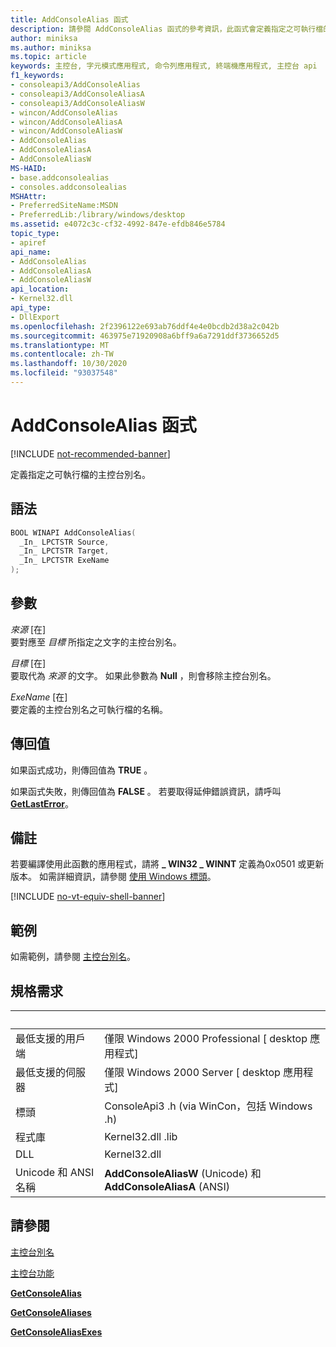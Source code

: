 ```yaml
---
title: AddConsoleAlias 函式
description: 請參閱 AddConsoleAlias 函式的參考資訊，此函式會定義指定之可執行檔的主控台別名。
author: miniksa
ms.author: miniksa
ms.topic: article
keywords: 主控台, 字元模式應用程式, 命令列應用程式, 終端機應用程式, 主控台 api
f1_keywords:
- consoleapi3/AddConsoleAlias
- consoleapi3/AddConsoleAliasA
- consoleapi3/AddConsoleAliasW
- wincon/AddConsoleAlias
- wincon/AddConsoleAliasA
- wincon/AddConsoleAliasW
- AddConsoleAlias
- AddConsoleAliasA
- AddConsoleAliasW
MS-HAID:
- base.addconsolealias
- consoles.addconsolealias
MSHAttr:
- PreferredSiteName:MSDN
- PreferredLib:/library/windows/desktop
ms.assetid: e4072c3c-cf32-4992-847e-efdb846e5784
topic_type:
- apiref
api_name:
- AddConsoleAlias
- AddConsoleAliasA
- AddConsoleAliasW
api_location:
- Kernel32.dll
api_type:
- DllExport
ms.openlocfilehash: 2f2396122e693ab76ddf4e4e0bcdb2d38a2c042b
ms.sourcegitcommit: 463975e71920908a6bff9a6a7291ddf3736652d5
ms.translationtype: MT
ms.contentlocale: zh-TW
ms.lasthandoff: 10/30/2020
ms.locfileid: "93037548"
---
```

# <a name="addconsolealias-function"></a>AddConsoleAlias 函式

[!INCLUDE [not-recommended-banner](./includes/not-recommended-banner.md)]

定義指定之可執行檔的主控台別名。

## <a name="syntax"></a>語法

```C
BOOL WINAPI AddConsoleAlias(
  _In_ LPCTSTR Source,
  _In_ LPCTSTR Target,
  _In_ LPCTSTR ExeName
);
```

## <a name="parameters"></a>參數

*來源* \[在\]  
要對應至 *目標* 所指定之文字的主控台別名。

*目標* \[在\]  
要取代為 *來源* 的文字。 如果此參數為 **Null** ，則會移除主控台別名。

*ExeName* \[在\]  
要定義的主控台別名之可執行檔的名稱。

## <a name="return-value"></a>傳回值

如果函式成功，則傳回值為 **TRUE** 。

如果函式失敗，則傳回值為 **FALSE** 。 若要取得延伸錯誤資訊，請呼叫 [**GetLastError**](https://msdn.microsoft.com/library/windows/desktop/ms679360)。

## <a name="remarks"></a>備註

若要編譯使用此函數的應用程式，請將 **\_ WIN32 \_ WINNT** 定義為0x0501 或更新版本。 如需詳細資訊，請參閱 [使用 Windows 標頭](https://msdn.microsoft.com/library/windows/desktop/aa383745)。

[!INCLUDE [no-vt-equiv-shell-banner](./includes/no-vt-equiv-shell-banner.md)]

## <a name="examples"></a>範例

如需範例，請參閱 [主控台別名](console-aliases.md)。

## <a name="requirements"></a>規格需求

| &nbsp; | &nbsp; |
|-|-|
| 最低支援的用戶端 | 僅限 Windows 2000 Professional \[ desktop 應用程式\] |
| 最低支援的伺服器 | 僅限 Windows 2000 Server \[ desktop 應用程式\] |
| 標頭 | ConsoleApi3 .h (via WinCon，包括 Windows .h)  |
| 程式庫 | Kernel32.dll .lib |
| DLL | Kernel32.dll |
| Unicode 和 ANSI 名稱 | **AddConsoleAliasW** (Unicode) 和 **AddConsoleAliasA** (ANSI)  |

## <a name="see-also"></a>請參閱

[主控台別名](console-aliases.md)

[主控台功能](console-functions.md)

[**GetConsoleAlias**](getconsolealias.md)

[**GetConsoleAliases**](getconsolealiases.md)

[**GetConsoleAliasExes**](getconsolealiasexes.md)
